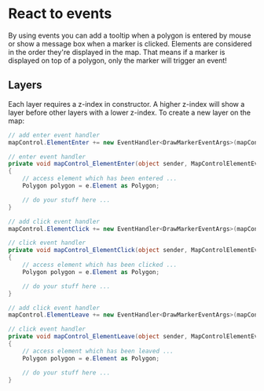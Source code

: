 # React to events
By using events you can add a tooltip when a polygon is entered by mouse or show a message box when a marker is clicked. Elements are considered in the order they're displayed in the map. That means if a marker is displayed on top of a polygon, only the marker will trigger an event!

## Layers
Each layer requires a z-index in constructor. A higher z-index will show a layer before other layers with a lower z-index.
To create a new layer on the map:

```csharp
// add enter event handler
mapControl.ElementEnter += new EventHandler<DrawMarkerEventArgs>(mapControl_ElementEnter);

// enter event handler
private void mapControl_ElementEnter(object sender, MapControlElementEventArgs e)
{
	// access element which has been entered ...	
	Polygon polygon = e.Element as Polygon;

	// do your stuff here ...
}

// add click event handler
mapControl.ElementClick += new EventHandler<DrawMarkerEventArgs>(mapControl_ElementClick);

// click event handler
private void mapControl_ElementClick(object sender, MapControlElementEventArgs e)
{
	// access element which has been clicked ...	
	Polygon polygon = e.Element as Polygon;

	// do your stuff here ...
}

// add click event handler
mapControl.ElementLeave += new EventHandler<DrawMarkerEventArgs>(mapControl_ElementLeave);

// click event handler
private void mapControl_ElementLeave(object sender, MapControlElementEventArgs e)
{
	// access element which has been leaved ...	
	Polygon polygon = e.Element as Polygon;

	// do your stuff here ...
}

```
